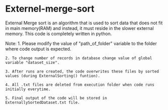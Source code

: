 # Externel-merge-sort
External Merge sort is an algorithm that is used to sort data that does not fit in main memory(RAM) and instead, it must reside in the slower external memory.
This code is completely written in python.

Note:
    1. Please modify the value of "path_of_folder" variable to the folder where code output is expected.
  
    2. To change number of records in database change value of global variable "dataset_size". 
	
    3. After runs are created, the code overwrites these files by sorted values (during ExternalSorting() funtion). 

    4. All .txt files are deleted from execution folder when code runs initially everytime.

    5. Final output of the code will be stored in ExternallySortedDataset.txt file.

